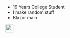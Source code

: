 - 19 Years College Student
- I make random stuff
- Blazor main

<div>
  <img src="https://iconduck.com/icons/27153/c-sharp-c.png" width="25">
</div>

